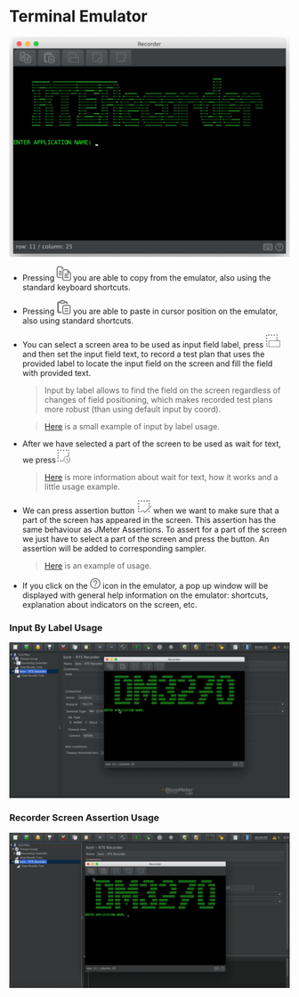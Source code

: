 # Terminal Emulator
![alt_text](rte-recorder-emulator.png)

- Pressing ![alt_text](../src/main/resources/dark-theme/copy.png) you are able to copy from the emulator, also using the standard keyboard shortcuts.
- Pressing ![alt_text](../src/main/resources/dark-theme/paste.png) you are able to paste in cursor position on the emulator, also using standard shortcuts.
- You can select a screen area to be used as input field label, press ![alt_text](../src/main/resources/dark-theme/inputByLabel.png) and then set the input field text, to record a test plan that uses the provided label to locate the input field on the screen and fill the field with provided text.
  > Input by label allows to find the field on the screen regardless of changes of field positioning, which makes recorded test plans more robust (than using default input by coord).
       
     >[Here](#input-by-label-usage) is a small example of input by label usage.  
- After we have selected a part of the screen to be used as wait for text, we press![alt_text](../src/main/resources/dark-theme/waitForText.png)
     
    >[Here](wait-conditions-recording.md#text-wait-condition) is more information about wait for text, how it works and a little usage example.

- We can press assertion button ![alt_text](../src/main/resources/dark-theme/assertion.png) when we want to make sure that a part of the screen has appeared in the screen. This assertion has the same behaviour as JMeter Assertions. To assert for a part of the screen we just have to select a part of the screen and press the button. An assertion will be added to corresponding sampler.
    >[Here](#recorder-screen-assertion-usage) is an example of usage.

- If you click on the ![alter_text](../src/main/resources/dark-theme/help.png) icon in the emulator, a pop up window will be displayed with general help information on the emulator: shortcuts, explanation about indicators on the screen, etc.

    
### Input By Label Usage

![alt_text](input-by-label-usage.gif)



### Recorder Screen Assertion Usage

![alt_text](assertion-usage.gif)